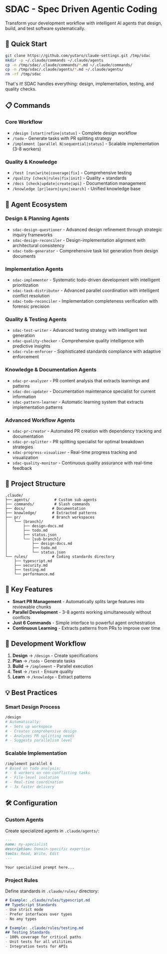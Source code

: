 # SDAC - Spec Driven Agentic Coding

Transform your development workflow with intelligent AI agents that design, build, and test software systematically. 

## 🚀 Quick Start

```bash
git clone https://github.com/yutaro/claude-settings.git /tmp/sdac
mkdir -p ~/.claude/commands ~/.claude/agents
cp -n /tmp/sdac/.claude/commands/*.md ~/.claude/commands/
cp -n /tmp/sdac/.claude/agents/*.md ~/.claude/agents/
rm -rf /tmp/sdac
```

That's it! SDAC handles everything: design, implementation, testing, and quality checks.

## 📋 Commands 

### Core Workflow
- `/design [start|refine|status]` - Complete design workflow
- `/todo` - Generate tasks with PR splitting strategy
- `/implement [parallel N|sequential|status]` - Scalable implementation (3-8 workers)

### Quality & Knowledge
- `/test [run|write|coverage|fix]` - Comprehensive testing
- `/quality [check|rules|fix|init]` - Quality + standards
- `/docs [check|update|create|api]` - Documentation management
- `/knowledge [pr|learn|sync|search]` - Unified knowledge base

## 🤖 Agent Ecosystem

### Design & Planning Agents
- `sdac-design-questioner` - Advanced design refinement through strategic inquiry frameworks
- `sdac-design-reconciler` - Design-implementation alignment with architectural consistency
- `sdac-todo-generator` - Comprehensive task list generation from design documents

### Implementation Agents
- `sdac-implementer` - Systematic todo-driven development with intelligent prioritization
- `sdac-task-distributor` - Advanced parallel coordination with intelligent conflict resolution
- `sdac-todo-reconciler` - Implementation completeness verification with forensic precision

### Quality & Testing Agents
- `sdac-test-writer` - Advanced testing strategy with intelligent test generation
- `sdac-quality-checker` - Comprehensive quality intelligence with predictive insights
- `sdac-rule-enforcer` - Sophisticated standards compliance with adaptive enforcement

### Knowledge & Documentation Agents
- `sdac-pr-analyzer` - PR content analysis that extracts learnings and patterns
- `sdac-doc-updater` - Documentation maintenance specialist for current information
- `sdac-pattern-learner` - Automatic learning system that extracts implementation patterns

### Advanced Workflow Agents
- `sdac-pr-creator` - Automated PR creation with dependency tracking and documentation
- `sdac-pr-splitter` - PR splitting specialist for optimal breakdown strategies
- `sdac-progress-visualizer` - Real-time progress tracking and visualization
- `sdac-quality-monitor` - Continuous quality assurance with real-time feedback

## 📁 Project Structure

```
.claude/
├── agents/           # Custom sub-agents
├── commands/         # Slash commands
├── docs/            # Documentation
├── knowledge/       # Extracted patterns
├── pr/              # Branch workspaces
│   └── [branch]/
│       ├── design-docs.md
│       ├── todo.md
│       ├── status.json
│       └── [sub-branch]/
│           ├── design-docs.md
│           ├── todo.md
│           └── status.json
└── rules/           # Coding standards directory
    ├── typescript.md
    ├── security.md
    ├── testing.md
    └── performance.md
```

## 🎯 Key Features

- **Smart PR Management** - Automatically splits large features into reviewable chunks
- **Parallel Development** - 3-8 agents working simultaneously without conflicts
- **Just 6 Commands** - Simple interface to powerful agent orchestration
- **Continuous Learning** - Extracts patterns from PRs to improve over time

## 🔄 Development Workflow

1. **Design** → `/design` - Create specifications
2. **Plan** → `/todo` - Generate tasks  
3. **Build** → `/implement` - Parallel execution
4. **Test** → `/test` - Ensure quality
5. **Learn** → `/knowledge` - Extract patterns

## 💡 Best Practices

### Smart Design Process
```bash
/design
# Automatically:
# - Sets up workspace
# - Creates comprehensive design
# - Analyzes PR splitting needs
# - Suggests parallelism level
```

### Scalable Implementation
```bash
/implement parallel 6
# Based on todo analysis:
# - 6 workers on non-conflicting tasks
# - File-level isolation
# - Real-time coordination
# - 3x faster delivery
```


## 🛠️ Configuration

### Custom Agents
Create specialized agents in `.claude/agents/`:
```markdown
---
name: my-specialist
description: Domain-specific expertise
tools: Read, Write, Edit
---

Your specialized prompt here...
```

### Project Rules
Define standards in `.claude/rules/` directory:
```markdown
# Example: .claude/rules/typescript.md
## TypeScript Standards
- Use strict mode
- Prefer interfaces over types
- No any types

# Example: .claude/rules/testing.md
## Testing Standards
- 100% coverage for critical paths
- Unit tests for all utilities
- Integration tests for APIs
```
